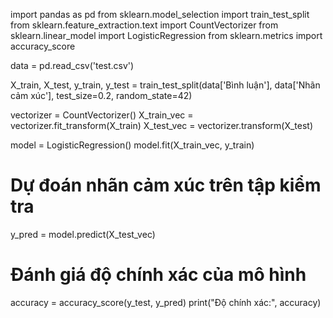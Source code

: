 import pandas as pd
from sklearn.model_selection import train_test_split
from sklearn.feature_extraction.text import CountVectorizer
from sklearn.linear_model import LogisticRegression
from sklearn.metrics import accuracy_score

data = pd.read_csv('test.csv')

X_train, X_test, y_train, y_test = train_test_split(data['Bình luận'], data['Nhãn cảm xúc'], test_size=0.2, random_state=42)

vectorizer = CountVectorizer()
X_train_vec = vectorizer.fit_transform(X_train)
X_test_vec = vectorizer.transform(X_test)

model = LogisticRegression()
model.fit(X_train_vec, y_train)

# Dự đoán nhãn cảm xúc trên tập kiểm tra
y_pred = model.predict(X_test_vec)

# Đánh giá độ chính xác của mô hình
accuracy = accuracy_score(y_test, y_pred)
print("Độ chính xác:", accuracy)
